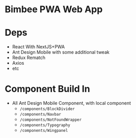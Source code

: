 # Bimbee PWA Web App

# Deps
- React With NextJS+PWA
- Ant Design Mobile with some additional tweak
- Redux Rematch
- Axios
- etc

# Component Build In
- All Ant Design Mobile Component, with local component
  - `/components/BlockDivider`
  - `/components/Navbar`
  - `/components/NotFoundWrapper`
  - `/components/Typography`
  - `/components/Wingpanel`